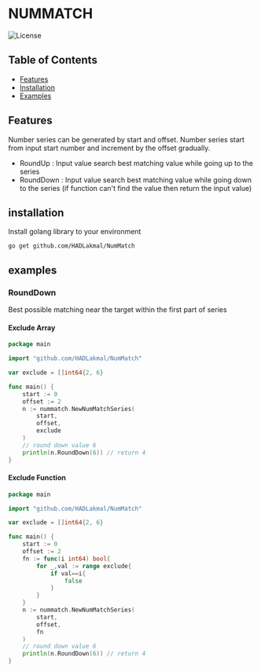 # NUMMATCH

![License](https://img.shields.io/badge/License-MIT-blue.svg)

## Table of Contents

- [Features](#features)
- [Installation](#installation)
- [Examples](#examples)

## Features

Number series can be generated by start and offset. Number series start from input start number and increment by the offset gradually.

- RoundUp : Input value search best matching value while going up to the series
- RoundDown : Input value search best matching value while going down to the series (if function can't find the value then return the input value)

## installation
Install golang library to your environment 
```
go get github.com/HADLakmal/NumMatch
```

## examples

### RoundDown
Best possible matching near the target within the first part of series
#### Exclude Array
```go
package main

import "github.com/HADLakmal/NumMatch"

var exclude = []int64{2, 6}

func main() {
    start := 0
    offset := 2
	n := nummatch.NewNumMatchSeries(
        start,
        offset,
        exclude
    )
	// round down value 6
	println(n.RoundDown(6)) // return 4
}
```

#### Exclude Function

```go
package main

import "github.com/HADLakmal/NumMatch"

var exclude = []int64{2, 6}

func main() {
    start := 0
    offset := 2
    fn := func(i int64) bool{
        for _,val := range exclude{
            if val==i{
                false
            }
        }
    }
	n := nummatch.NewNumMatchSeries(
        start,
        offset,
        fn
    )
	// round down value 6
	println(n.RoundDown(6)) // return 4
}
```

